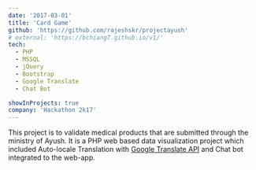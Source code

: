 ```yaml
---
date: '2017-03-01'
title: 'Card Game'
github: 'https://github.com/rajeshskr/projectayush'
# external: 'https://bchiang7.github.io/v1/'
tech:
  - PHP
  - MSSQL
  - jQuery
  - Bootstrap
  - Google Translate
  - Chat Bot

showInProjects: true
company: 'Hackathon 2k17'
---
```


This project is to validate medical products that are submitted through the ministry of Ayush. It is a PHP web based data visualization project which included Auto-locale Translation with [Google Translate API](https://translate.google.com/intl/en/about/forbusiness/) and Chat bot integrated to the web-app.
